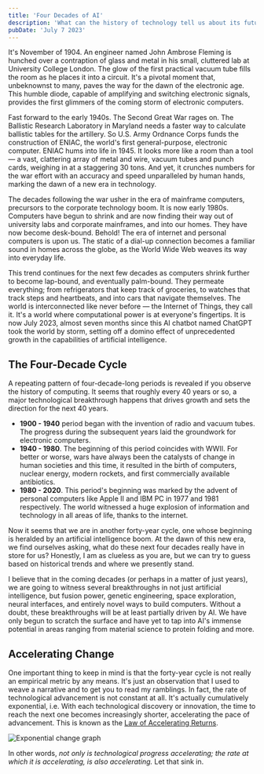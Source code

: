 ```yaml
---
title: 'Four Decades of AI'
description: 'What can the history of technology tell us about its future?'
pubDate: 'July 7 2023'
---
```


It's November of 1904. An engineer named John Ambrose Fleming is hunched over a contraption of glass and metal in his small, cluttered lab at University College London. The glow of the first practical vacuum tube fills the room as he places it into a circuit. It's a pivotal moment that, unbeknownst to many, paves the way for the dawn of the electronic age. This humble diode, capable of amplifying and switching electronic signals, provides the first glimmers of the coming storm of electronic computers.

Fast forward to the early 1940s. The Second Great War rages on. The Ballistic Research Laboratory in Maryland needs a faster way to calculate ballistic tables for the artillery. So U.S. Army Ordnance Corps funds the construction of ENIAC, the world's first general-purpose, electronic computer. ENIAC hums into life in 1945. It looks more like a room than a tool — a vast, clattering array of metal and wire, vacuum tubes and punch cards, weighing in at a staggering 30 tons. And yet, it crunches numbers for the war effort with an accuracy and speed unparalleled by human hands, marking the dawn of a new era in technology.

The decades following the war usher in the era of mainframe computers, precursors to the corporate technology boom. It is now early 1980s. Computers have begun to shrink and are now finding their way out of university labs and corporate mainframes, and into our homes. They have now become desk-bound. Behold! The era of internet and personal computers is upon us. The static of a dial-up connection becomes a familiar sound in homes across the globe, as the World Wide Web weaves its way into everyday life.

This trend continues for the next few decades as computers shrink further to become lap-bound, and eventually palm-bound. They permeate everything; from refrigerators that keep track of groceries, to watches that track steps and heartbeats, and into cars that navigate themselves. The world is interconnected like never before — the Internet of Things, they call it. It's a world where computational power is at everyone's fingertips. It is now July 2023, almost seven months since this AI chatbot named ChatGPT took the world by storm, setting off a domino effect of unprecedented growth in the capabilities of artificial intelligence.

## The Four-Decade Cycle

A repeating pattern of four-decade-long periods is revealed if you observe the history of computing. It seems that roughly every 40 years or so, a major technological breakthrough happens that drives growth and sets the direction for the next 40 years.

- **1900 - 1940** period began with the invention of radio and vacuum tubes. The progress during the subsequent years laid the groundwork for electronic computers.
- **1940 - 1980**. The beginning of this period coincides with WWII. For better or worse, wars have always been the catalysts of change in human societies and this time, it resulted in the birth of computers, nuclear energy, modern rockets, and first commercially available antibiotics.
- **1980 - 2020**. This period's beginning was marked by the advent of personal computers like Apple II and IBM PC in 1977 and 1981 respectively. The world witnessed a huge explosion of information and technology in all areas of life, thanks to the internet.

Now it seems that we are in another forty-year cycle, one whose beginning is heralded by an artificial intelligence boom. At the dawn of this new era, we find ourselves asking, what do these next four decades really have in store for us? Honestly, I am as clueless as you are, but we can try to guess based on historical trends and where we presently stand.

I believe that in the coming decades (or perhaps in a matter of just years), we are going to witness several breakthroughs in not just artificial intelligence, but fusion power, genetic engineering, space exploration, neural interfaces, and entirely novel ways to build computers. Without a doubt, these breakthroughs will be at least partially driven by AI. We have only begun to scratch the surface and have yet to tap into AI's immense potential in areas ranging from material science to protein folding and more.

## Accelerating Change

One important thing to keep in mind is that the forty-year cycle is not really an empirical metric by any means. It's just an observation that I used to weave a narrative and to get you to read my ramblings. In fact, the rate of technological advancement is not constant at all. It's actually cumulatively exponential, i.e. With each technological discovery or innovation, the time to reach the next one becomes increasingly shorter, accelerating the pace of advancement. This is known as the [Law of Accelerating Returns](https://www.thekurzweillibrary.com/the-law-of-accelerating-returns).

![Exponential change graph](/media/blog/accelerating-change.jpeg)

In other words, _not only is technological progress accelerating; the rate at which it is accelerating, is also accelerating._ Let that sink in.
